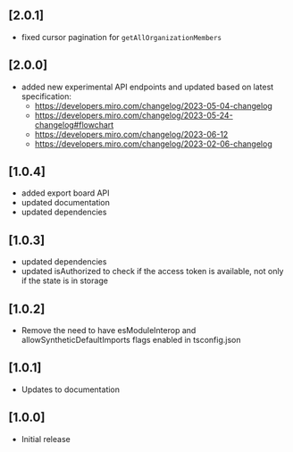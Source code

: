 ## [2.0.1]

- fixed cursor pagination for `getAllOrganizationMembers`

## [2.0.0]

- added new experimental API endpoints and updated based on latest specification:
   - https://developers.miro.com/changelog/2023-05-04-changelog
   - https://developers.miro.com/changelog/2023-05-24-changelog#flowchart
   - https://developers.miro.com/changelog/2023-06-12
   - https://developers.miro.com/changelog/2023-02-06-changelog

## [1.0.4]

- added export board API
- updated documentation
- updated dependencies

## [1.0.3]

- updated dependencies
- updated isAuthorized to check if the access token is available, not only if the state is in storage

## [1.0.2]

- Remove the need to have esModuleInterop and allowSyntheticDefaultImports flags enabled in tsconfig.json

## [1.0.1]

- Updates to documentation

## [1.0.0]

- Initial release
